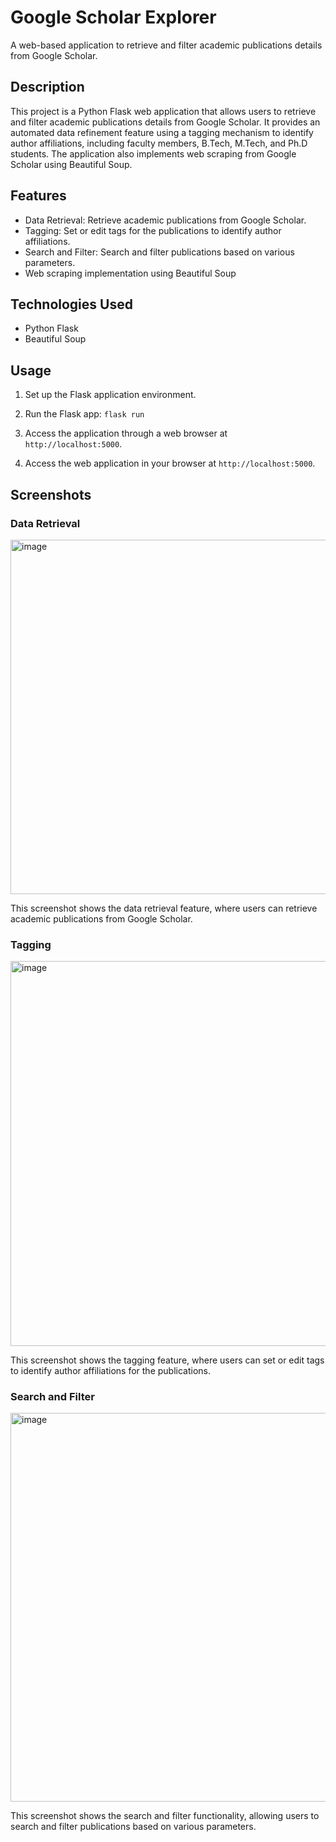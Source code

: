 # Google Scholar Explorer

A web-based application to retrieve and filter academic publications details from Google Scholar.

## Description

This project is a Python Flask web application that allows users to retrieve and filter academic publications details from Google Scholar. It provides an automated data refinement feature using a tagging mechanism to identify author affiliations, including faculty members, B.Tech, M.Tech, and Ph.D students. The application also implements web scraping from Google Scholar using Beautiful Soup.

## Features

- Data Retrieval: Retrieve academic publications from Google Scholar.
- Tagging: Set or edit tags for the publications to identify author affiliations.
- Search and Filter: Search and filter publications based on various parameters.
- Web scraping implementation using Beautiful Soup

## Technologies Used

- Python Flask
- Beautiful Soup



## Usage

1. Set up the Flask application environment.
2. Run the Flask app: `flask run`
3. Access the application through a web browser at `http://localhost:5000`.



4. Access the web application in your browser at `http://localhost:5000`.

## Screenshots

### Data Retrieval

<img width="567" alt="image" src="https://github.com/shyamavchandran/Google-Scholar-Explorer-Web-App/assets/107796267/86a2a254-f95d-4927-be17-2bed8eaa6ca1">


This screenshot shows the data retrieval feature, where users can retrieve academic publications from Google Scholar.

### Tagging

<img width="616" alt="image" src="https://github.com/shyamavchandran/Google-Scholar-Explorer-Web-App/assets/107796267/e96a213c-5209-4ba1-9afe-a3efccd43f78">


This screenshot shows the tagging feature, where users can set or edit tags to identify author affiliations for the publications.

### Search and Filter

<img width="622" alt="image" src="https://github.com/shyamavchandran/Google-Scholar-Explorer-Web-App/assets/107796267/9d9af5e0-dae0-4db2-8078-9da6a54e5b25">


This screenshot shows the search and filter functionality, allowing users to search and filter publications based on various parameters.





